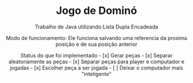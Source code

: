 <h1 align="center">Jogo de Dominó</h1>

<p align="center">Trabalho de Java utilizando Lista Dupla Encadeada</p>
<p align="center">Modo de funcionamento: Ele funciona salvando uma referencia da proxima posição e de sua posição anterior</p>

<p align="center">Status do que foi implementado
- [x] Gerar peças
- [x] Separar aleatoriamente as peças
- [x] Separar peças para player e computador e jogadas
- [x] Escolher peça a ser jogada
- [ ] Deixar o computador mais "inteligente"
</p>
